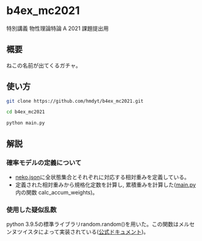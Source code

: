 # b4ex_mc2021
特別講義 物性理論特論 A 2021 課題提出用

## 概要
ねこの名前が出てくるガチャ。

## 使い方
```bash
git clone https://github.com/hmdyt/b4ex_mc2021.git
```
```bash
cd b4ex_mc2021
```
```bash
python main.py
```

## 解説
### 確率モデルの定義について
- [neko.json](https://github.com/hmdyt/b4ex_mc2021/blob/main/neko.json)に全状態集合とそれぞれに対応する相対重みを定義している。
- 定義された相対重みから規格化定数を計算し, 累積重みを計算した([main.py](https://github.com/hmdyt/b4ex_mc2021/blob/main/main.py) 内の関数 calc_accum_weights)。
### 使用した疑似乱数
python 3.9.5の標準ライブラリrandom.random()を用いた。この関数はメルセンヌツイスタによって実装されている([公式ドキュメント](https://docs.python.org/ja/3/library/random.html))。